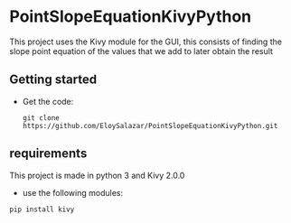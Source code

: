 # PointSlopeEquationKivyPython
This project uses the Kivy module for the GUI, this consists of finding the slope point equation of the values ​​that we add to later obtain the result

## Getting started
- Get the code:
    ```
    git clone https://github.com/EloySalazar/PointSlopeEquationKivyPython.git
    ```
## requirements
This project is made in python 3 and Kivy 2.0.0
- use the following modules:

```pip install kivy```
